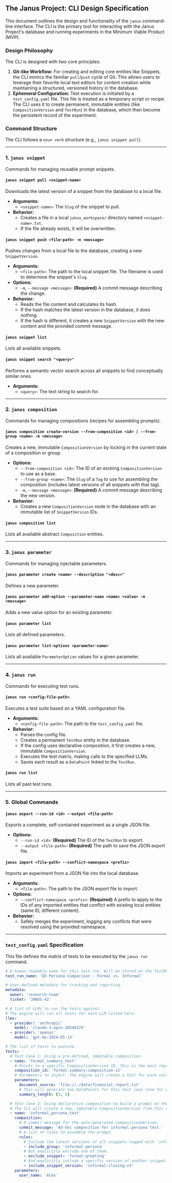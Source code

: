 ## The Janus Project: CLI Design Specification

This document outlines the design and functionality of the `janus` command-line interface. The CLI is the primary tool for interacting with the Janus Project's database and running experiments in the Minimum Viable Product (MVP).

### Design Philosophy

The CLI is designed with two core principles:

1.  **Git-like Workflow:** For creating and editing core entities like Snippets, the CLI mimics the familiar `pull`/`push` cycle of Git. This allows users to leverage their favorite local text editors for content creation while maintaining a structured, versioned history in the database.
2.  **Ephemeral Configuration:** Test execution is initiated by a `test_config.yaml` file. This file is treated as a temporary script or recipe. The CLI uses it to create permanent, immutable entities (like `CompositionVersion` and `TestRun`) in the database, which then become the persistent record of the experiment.

### Command Structure

The CLI follows a `noun verb` structure (e.g., `janus snippet pull`).

---

### 1. `janus snippet`

Commands for managing reusable prompt snippets.

#### `janus snippet pull <snippet-name>`

Downloads the latest version of a snippet from the database to a local file.

- **Arguments:**
  - `<snippet-name>`: The `Slug` of the snippet to pull.
- **Behavior:**
  - Creates a file in a local `janus_workspace/` directory named `<snippet-name>.txt`.
  - If the file already exists, it will be overwritten.

#### `janus snippet push <file-path> -m <message>`

Pushes changes from a local file to the database, creating a new `SnippetVersion`.

- **Arguments:**
  - `<file-path>`: The path to the local snippet file. The filename is used to determine the snippet's `Slug`.
- **Options:**
  - `-m`, `--message <message>`: **(Required)** A commit message describing the change.
- **Behavior:**
  - Reads the file content and calculates its hash.
  - If the hash matches the latest version in the database, it does nothing.
  - If the hash is different, it creates a new `SnippetVersion` with the new content and the provided commit message.

#### `janus snippet list`

Lists all available snippets.

#### `janus snippet search "<query>"`

Performs a semantic vector search across all snippets to find conceptually similar ones.

- **Arguments:**
  - `<query>`: The text string to search for.

---

### 2. `janus composition`

Commands for managing compositions (recipes for assembling prompts).

#### `janus composition create-version --from-composition <id> | --from-group <name> -m <message>`

Creates a new, immutable `CompositionVersion` by locking in the current state of a composition or group.

- **Options:**
  - `--from-composition <id>`: The ID of an existing `CompositionVersion` to use as a base.
  - `--from-group <name>`: The `Slug` of a `Tag` to use for assembling the composition (includes latest versions of all snippets with that tag).
  - `-m`, `--message <message>`: **(Required)** A commit message describing the new version.
- **Behavior:**
  - Creates a new `CompositionVersion` node in the database with an immutable list of `SnippetVersion` IDs.

#### `janus composition list`

Lists all available abstract `Composition` entities.

---

### 3. `janus parameter`

Commands for managing injectable parameters.

#### `janus parameter create <name> --description "<desc>"`

Defines a new parameter.

#### `janus parameter add-option --parameter-name <name> <value> -m <message>`

Adds a new value option for an existing parameter.

#### `janus parameter list`

Lists all defined parameters.

#### `janus parameter list-options <parameter-name>`

Lists all available `ParameterOption` values for a given parameter.

---

### 4. `janus run`

Commands for executing test runs.

#### `janus run <config-file-path>`

Executes a test suite based on a YAML configuration file.

- **Arguments:**
  - `<config-file-path>`: The path to the `test_config.yaml` file.
- **Behavior:**
  - Parses the config file.
  - Creates a permanent `TestRun` entity in the database.
  - If the config uses declarative composition, it first creates a new, immutable `CompositionVersion`.
  - Executes the test matrix, making calls to the specified LLMs.
  - Saves each result as a `DataPoint` linked to the `TestRun`.

#### `janus run list`

Lists all past test runs.

---

### 5. Global Commands

#### `janus export --run-id <id> --output <file-path>`

Exports a complete, self-contained experiment as a single JSON file.

- **Options:**
  - `--run-id <id>`: **(Required)** The ID of the `TestRun` to export.
  - `--output <file-path>`: **(Required)** The path to save the JSON export file.

#### `janus import <file-path> --conflict-namespace <prefix>`

Imports an experiment from a JSON file into the local database.

- **Arguments:**
  - `<file-path>`: The path to the JSON export file to import.
- **Options:**
  - `--conflict-namespace <prefix>`: **(Required)** A prefix to apply to the IDs of any imported entities that conflict with existing local entities (same ID, different content).
- **Behavior:**
  - Safely merges the experiment, logging any conflicts that were resolved using the provided namespace.

---

### `test_config.yaml` Specification

This file defines the matrix of tests to be executed by the `janus run` command.

```yaml
# A human-readable name for this test run. Will be stored on the TestRun entity.
test_run_name: 'Q3 Persona Comparison - Formal vs. Informal'

# User-defined metadata for tracking and reporting.
metadata:
  owner: 'research-team'
  ticket: 'JANUS-42'

# A list of LLMs to run the tests against.
# The engine will run all tests for each LLM listed here.
llms:
  - provider: 'anthropic'
    model: 'claude-3-opus-20240229'
  - provider: 'openai'
    model: 'gpt-4o-2024-05-13'

# The list of tests to execute.
tests:
  # Test Case 1: Using a pre-defined, immutable composition.
  - name: 'formal_summary_test'
    # Points to a specific CompositionVersion ID. This is the most reproducible method.
    composition_id: 'formal-summary-composition-v2'
    # Parameters to inject. The engine will create a test for each value in an array.
    parameters:
      document_source: 'file://./data/financial_report.txt'
      # This will generate two DataPoints for this test case (one for each length).
      summary_length: [3, 5]

  # Test Case 2: Using declarative composition to build a prompt on the fly.
  # The CLI will create a new, immutable CompositionVersion from this recipe.
  - name: 'informal_persona_test'
    composition:
      # A commit message for the auto-generated CompositionVersion.
      commit_message: 'Ad-hoc composition for informal persona test.'
      # A list of rules to assemble the prompt.
      rules:
        # Include the latest versions of all snippets tagged with 'informal-persona'.
        - include_group: 'informal-persona'
        # But explicitly exclude one of them.
        - exclude_snippet: 'formal-greeting'
        # And explicitly include a specific version of another snippet.
        - include_snippet_version: 'informal-closing-v3'
    parameters:
      user_name: 'Alex'
```
